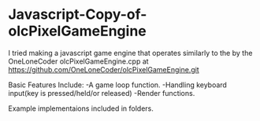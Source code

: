 # Javascript-Copy-of-olcPixelGameEngine

I tried making a javascript game engine that operates similarly to the by the OneLoneCoder olcPixelGameEngine.cpp at https://github.com/OneLoneCoder/olcPixelGameEngine.git

Basic Features Include:
  -A game loop function.
  -Handling keyboard input(key is pressed/held/or released)
  -Render functions.
  
 Example implementaions included in folders.
